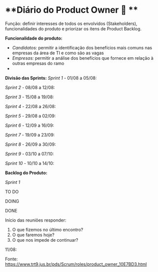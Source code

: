 # **Diário do Product Owner :book: **

Função: definir interesses de todos os envolvidos (Stakeholders), funcionalidades do produto e priorizar os itens de Product Backlog.


**Funcionalidade do produto:** 
- *Candidatos:* permitir a identificação dos benefícios mais comuns nas empresas da área de TI e como são as vagas
- *Empresas:* permitir a análise dos benefícios que fornece em relação à outras empresas do ramo
- 

**Divisão das Sprints:**
*Sprint 1* - 01/08 a 05/08:

*Sprint 2* - 08/08 a 12/08:

*Sprint 3* - 15/08 a 19/08:

*Sprint 4* - 22/08 a 26/08:

*Sprint 5* - 29/08 a 02/09:

*Sprint 6* - 12/09 a 16/09:

*Sprint 7* - 19/09 a 23/09:

*Sprint 8* - 26/09 a 30/09:

*Sprint 9* - 03/10 a 07/10:

*Sprint 10* - 10/10 a 14/10:


**Backlog do Produto:**

*Sprint 1*

TO DO

DOING

DONE


Início das reuniões responder:
1. O que fizemos no último encontro?
2. O que faremos hoje?
3. O que nos impede de continuar?


11/08:


Fonte: https://www.trt9.jus.br/pds/Scrum/roles/product_owner_10E7BD3.html
